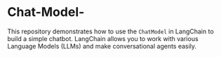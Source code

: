 # Chat-Model-
This repository demonstrates how to use the `ChatModel` in LangChain to build a simple chatbot. LangChain allows you to work with various Language Models (LLMs) and make conversational agents easily.
